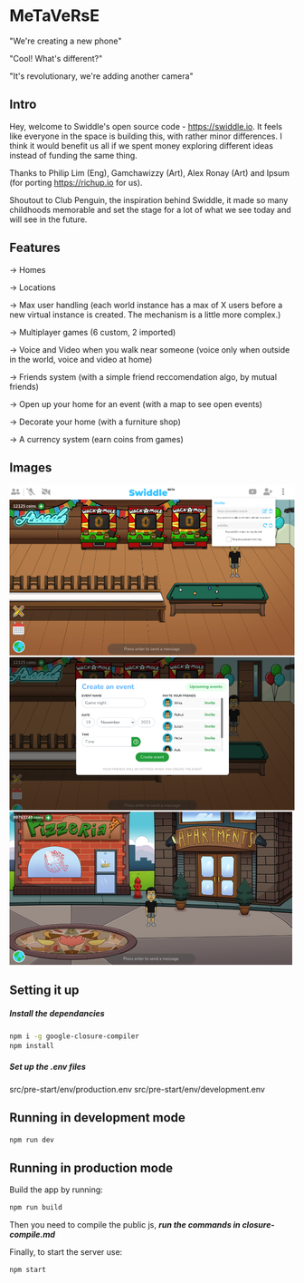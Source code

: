 # MeTaVeRsE

"We're creating a new phone"

"Cool! What's different?"

"It's revolutionary, we're adding another camera"

## Intro

Hey, welcome to Swiddle's open source code - https://swiddle.io. It feels like everyone in the space is building this, with rather minor differences. I think it would benefit us all if we spent money exploring different ideas instead of funding the same thing. 


Thanks to Philip Lim (Eng), Gamchawizzy (Art), Alex Ronay (Art) and Ipsum (for porting https://richup.io for us).

Shoutout to Club Penguin, the inspiration behind Swiddle, it made so many childhoods memorable and set the stage for a lot of what we see today and will see in the future.

## Features

-> Homes

-> Locations

-> Max user handling (each world instance has a max of X users before a new virtual instance is created. The mechanism is a little more complex.)

-> Multiplayer games (6 custom, 2 imported)

-> Voice and Video when you walk near someone (voice only when outside in the world, voice and video at home)

-> Friends system (with a simple friend reccomendation algo, by mutual friends)

-> Open up your home for an event (with a map to see open events)

-> Decorate your home (with a furniture shop)

-> A currency system (earn coins from games)

## Images

![alt text](https://github.com/ashwwwin/swiddle-source/blob/main/src/public/images/Screen-Shot-2021-11-20-at-16.36.41.png?raw=true)
![alt text](https://github.com/ashwwwin/swiddle-source/blob/main/src/public/images/Screen-Shot-2021-11-20-at-17.27.42.png?raw=true)
![alt text](https://github.com/ashwwwin/swiddle-source/blob/main/src/public/images/Screen-Shot-2021-11-22-at-07.06.06-p-500.png?raw=true)


## Setting it up


##### Install the dependancies
```bash
npm i -g google-closure-compiler
npm install

```
##### Set up the .env files
src/pre-start/env/production.env
src/pre-start/env/development.env


## Running in development mode
```bash
npm run dev
```

## Running in production mode
Build the app by running:

```bash
npm run build
```

Then you need to compile the public js, ***run the commands in closure-compile.md***

Finally, to start the server use:

```bash
npm start
```
